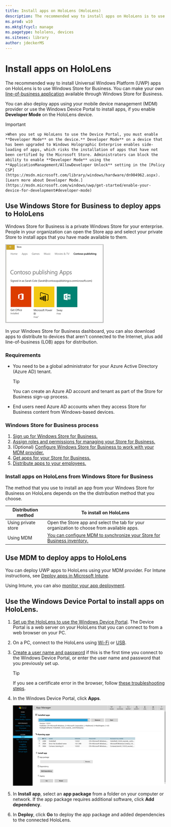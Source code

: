 ```yaml
---
title: Install apps on HoloLens (HoloLens)
description: The recommended way to install apps on HoloLens is to use Windows Store for Business.
ms.prod: w10
ms.mktglfcycl: manage
ms.pagetype: hololens, devices
ms.sitesec: library
author: jdeckerMS
---
```


# Install apps on HoloLens

The recommended way to install Universal Windows Platform (UWP) apps on HoloLens is to use Windows Store for Business. You can make your own [line-of-business application](https://technet.microsoft.com/itpro/windows/manage/working-with-line-of-business-apps) available through Windows Store for Business.

You can also deploy apps using your mobile device management (MDM) provider or use the Windows Device Portal to install apps, if you enable **Developer Mode** on the HoloLens device.

>[!IMPORTANT]
    >When you set up HoloLens to use the Device Portal, you must enable **Developer Mode** on the device.** Developer Mode** on a device that has been upgraded to Windows Holographic Enterprise enables side-loading of apps, which risks the installation of apps that have not been certified by the Microsoft Store. Administrators can block the ability to enable **Developer Mode** using the **ApplicationManagement/AllowDeveloper Unlock** setting in the [Policy CSP](https://msdn.microsoft.com/library/windows/hardware/dn904962.aspx). [Learn more about Developer Mode.](https://msdn.microsoft.com/windows/uwp/get-started/enable-your-device-for-development#developer-mode)

## Use Windows Store for Business to deploy apps to HoloLens

Windows Store for Business is a private Windows Store for your enterprise. People in your organization can open the Store app and select your private Store to install apps that you have made available to them. 

![How Windows Store for Business appears in Store app](images/wsfb-private.png)

In your Windows Store for Business dashboard, you can also download apps to distribute to devices that aren't connected to the Internet, plus add line-of-business (LOB) apps for distribution. 

### Requirements

- You need to be a global administrator for your Azure Active Directory (Azure AD) tenant. 

    >[!TIP]
    >You can create an Azure AD account and tenant as part of the Store for Business sign-up process.
     
- End users need Azure AD accounts when they access Store for Business content from Windows-based devices.

### Windows Store for Business process

1. [Sign up for Windows Store for Business.](https://technet.microsoft.com/itpro/windows/manage/sign-up-windows-store-for-business)
2. [Assign roles and permissions for managing your Store for Business.](https://technet.microsoft.com/itpro/windows/manage/roles-and-permissions-windows-store-for-business)
3. (Optional) [Configure Windows Store for Business to work with your MDM provider.](https://technet.microsoft.com/itpro/windows/manage/configure-mdm-provider-windows-store-for-business)
3. [Get apps for your Store for Business.](https://technet.microsoft.com/itpro/windows/manage/acquire-apps-windows-store-for-business)
4. [Distribute apps to your employees.](https://technet.microsoft.com/itpro/windows/manage/distribute-apps-to-your-employees-windows-store-for-business)

### Install apps on HoloLens from Windows Store for Business

The method that you use to install an app from your Windows Store for Business on HoloLens depends on the the distribution method that you choose.

| Distribution method | To install on HoloLens|
| --- | --- |
| Using private store | Open the Store app and select the tab for your organization to choose from available apps.  |
| Using MDM | [You can configure MDM to synchronize your Store for Business inventory.](https://technet.microsoft.com/itpro/windows/manage/distribute-apps-with-management-tool)  |



## Use MDM to deploy apps to HoloLens

You can deploy UWP apps to HoloLens using your MDM provider. For Intune instructions, see [Deploy apps in Microsoft Intune](https://docs.microsoft.com/intune/deploy-use/add-apps).

Using Intune, you can also [monitor your app deployment](https://docs.microsoft.com/intune/deploy-use/monitor-apps-in-microsoft-intune).


## Use the Windows Device Portal to install apps on HoloLens.

1. [Set up the HoloLens to use the Windows Device Portal](https://developer.microsoft.com/windows/holographic/using_the_windows_device_portal#setting_up_hololens_to_use_windows_device_portal). The Device Portal is a web server on your HoloLens that you can connect to from a web browser on your PC. 

2. On a PC, connect to the HoloLens using [Wi-Fi](https://developer.microsoft.com/windows/holographic/Using_the_Windows_Device_Portal.html#connecting_over_wi-fi) or [USB](https://developer.microsoft.com/windows/holographic/Using_the_Windows_Device_Portal.html#connecting_over_usb).

3. [Create a user name and password](https://developer.microsoft.com/windows/holographic/Using_the_Windows_Device_Portal.html#creating_a_username_and_password) if this is the first time you connect to the Windows Device Portal, or enter the user name and password that you previously set up.

    >[!TIP]
    >If you see a certificate error in the browser, follow [these troubleshooting steps](https://developer.microsoft.com/windows/holographic/Using_the_Windows_Device_Portal.html#security_certificate). 

4. In the Windows Device Portal, click **Apps**.

    ![App Manager](images/apps.png)
    
5. In **Install app**, select an **app package** from a folder on your computer or network. If the app package requires additional software, click **Add dependency**.

6. In **Deploy**, click **Go** to deploy the app package and added dependencies to the connected HoloLens.






